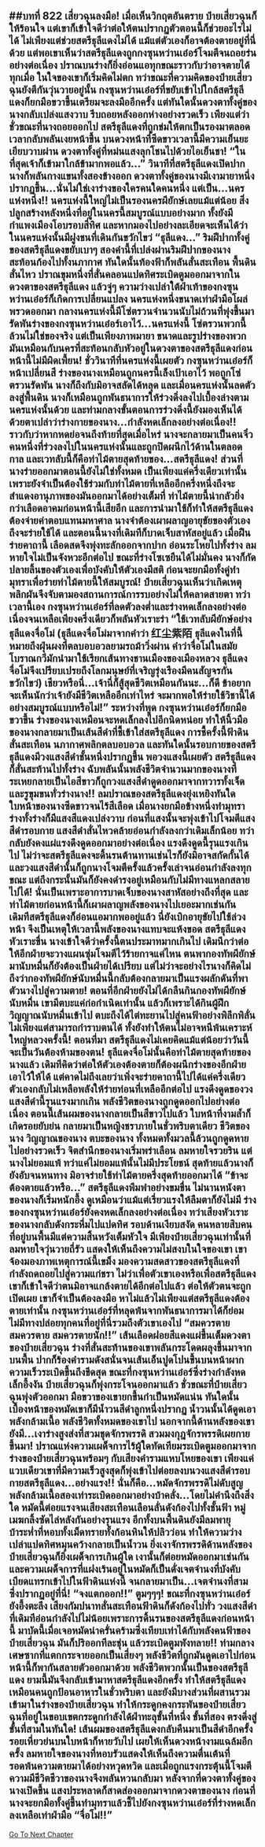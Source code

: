 ##บทที่ 822 เสี่ยวฉุนลงมือ!
เมื่อเห็นวิกฤตอันตราย ป๋ายเสี่ยวฉุนก็ให้ร้อนใจ แต่เขาก็เข้าใจดีว่าต่อให้ตนปรากฏตัวตอนนี้ก็ช่วยอะไรไม่ได้ ไม่เพียงแต่ช่วยสตรีธุลีแดงไม่ได้ แม้แต่ตัวเองก็อาจต้องตายอยู่ที่นี่ด้วย
แต่พอเขาเห็นว่าสตรีธุลีแดงถูกกงซุนหว่านเอ๋อร์โจมตีจนถอยร่นอย่างต่อเนื่อง ปราณบนร่างก็ยิ่งอ่อนแอทุกขณะราวกับว่าอาจตายได้ทุกเมื่อ ในใจของเขาก็เริ่มคิดไม่ตก
ทว่าขณะที่ความคิดของป๋ายเสี่ยวฉุนยังตีกันวุ่นวายอยู่นั้น กงซุนหว่านเอ๋อร์ที่ขยับเข้าไปใกล้สตรีธุลีแดงก็ยกมือขวาขึ้นเตรียมจะลงมืออีกครั้ง แต่ทันใดนั้นดวงตาทั้งคู่ของนางกลับเปล่งแสงวาบ รีบถอยหลังออกห่างอย่างรวดเร็ว
เพียงแต่ว่าชั่วขณะที่นางถอยออกไป สตรีธุลีแดงที่ถูกข่มให้ตกเป็นรองมาตลอดเวลากลับพลันเงยหน้าขึ้น บนดวงหน้าที่ซีดขาวเวลานี้มีความเย็นยะเยียบวาบผ่าน ดวงตาทั้งคู่ที่หม่นแสงลุกโชนไปด้วยไอเย็นชา!
“ในที่สุดเจ้าก็เข้ามาใกล้ข้ามากพอแล้ว...” วินาทีที่สตรีธุลีแดงเปิดปาก นางก็พลันกางแขนทั้งสองข้างออก ดวงตาทั้งคู่ของนางมีเงามายาหนึ่งปรากฏขึ้น...นั่นไม่ใช่เงาร่างของใครคนใดคนหนึ่ง แต่เป็น...นครแห่งหนึ่ง!!
นครแห่งนี้ใหญ่ไม่เป็นรองนครผียักษ์เลยแม้แต่น้อย สิ่งปลูกสร้างหลังหนึ่งที่อยู่ในนครนี้สมบูรณ์แบบอย่างมาก ทั้งยังมีกำแพงเมืองโอบรอบสี่ทิศ และหากมองไปอย่างละเอียดจะเห็นได้ว่าในนครแห่งนั้นมีฝูงชนที่เดินกันขวักไขว่
“ธุลีแดง...” ริมฝีปากทั้งคู่ของสตรีธุลีแดงขยับเบาๆ สองคำนี้ที่เปล่งผ่านริมฝีปากของนางสะท้อนก้องไปทั้งนภากาศ ทันใดนั้นท้องฟ้าก็พลันสั่นสะเทือน พื้นดินสั่นไหว ปราณขุมหนึ่งที่สั่นคลอนแปดทิศระเบิดตูมออกมาจากในดวงตาของสตรีธุลีแดง
แล้วจู่ๆ ความว่างเปล่าใต้ฝ่าเท้าของกงซุนหว่านเอ๋อร์ก็เกิดการเปลี่ยนแปลง นครแห่งหนึ่งขนาดเท่าฝ่ามือโผล่พรวดออกมา กลางนครแห่งนี้มีโซ่ตรวนจำนวนนับไม่ถ้วนที่พุ่งขึ้นมารัดพันร่างของกงซุนหว่านเอ๋อร์เอาไว้...นครแห่งนี้ โซ่ตรวนพวกนี้ล้วนไม่ใช่ของจริง แต่เป็นเพียงภาพมายา ขนาดและรูปร่างของพวกมันเหมือนกับนครที่สะท้อนกลับหัวอยู่ในดวงตาของสตรีธุลีแดงก่อนหน้านี้ไม่มีผิดเพี้ยน!
ชั่ววินาทีที่นครแห่งนี้เผยตัว กงซุนหว่านเอ๋อร์ก็หน้าเปลี่ยนสี ร่างของนางเหมือนถูกนครนี้เล็งเป้าเอาไว้ พอถูกโซ่ตรวนรัดพัน นางก็ถึงกับมิอาจสลัดได้หลุด และเมื่อนครแห่งนั้นลดตัวลงสู่พื้นดิน นางก็เหมือนถูกพันธนาการให้ร่วงดิ่งลงไปเบื้องล่างตามนครแห่งนั้นด้วย
และท่ามกลางขั้นตอนการร่วงดิ่งนี้ยังมองเห็นได้ด้วยตาเปล่าว่าร่างกายของนาง...กำลังหดเล็กลงอย่างต่อเนื่อง!!
ราวกับว่าหากหดย่อจนถึงท้ายที่สุดเมื่อไหร่ นางจะกลายมาเป็นคนจิ๋วคนหนึ่งที่ร่วงลงไปในนครแห่งนั้นและถูกปิดผนึกไว้ด้านในตลอดกาล และเวทลับนี้ก็คือท่าไม้ตายสุดท้ายของ...สตรีธุลีแดง!
ส่วนที่นางร่ายออกมาตอนนี้ยังไม่ใช่ทั้งหมด เป็นเพียงแค่ครึ่งเดียวเท่านั้น เพราะยังจำเป็นต้องใช้ร่วมกับท่าไม้ตายที่เหลืออีกครึ่งหนึ่งถึงจะสำแดงอานุภาพของมันออกมาได้อย่างเต็มที่
ท่าไม้ตายนี้น่ากลัวยิ่งกว่าเลือดอาคมก่อนหน้านี้เสียอีก และการนำมาใช้ก็ทำให้สตรีธุลีแดงต้องจ่ายค่าตอบแทนมหาศาล นางจำต้องเผาผลาญอายุขัยของตัวเองถึงจะร่ายใช้ได้ และตอนนี้นางที่เดิมทีก็บาดเจ็บสาหัสอยู่แล้ว เมื่อฝืนร่ายคาถานี้ เลือดสดจึงพุ่งทะลักออกจากปาก อ่อนระโหยไปทั้งร่าง ลมหายใจไม่เป็นจังหวะอีกต่อไป ขณะที่ร่างโซเซยืนได้ไม่มั่นคง นางก็กัดปลายลิ้นของตัวเองเพื่อบังคับให้ตัวเองมีสติ ก่อนจะยกมือทั้งคู่ทำมุทราเพื่อร่ายท่าไม้ตายนี้ให้สมบูรณ์!
ป๋ายเสี่ยวฉุนเห็นว่าเกิดเหตุพลิกผันจึงจับตามองสถานการณ์การรบอย่างไม่ให้คลาดสายตา
ทว่าเวลานี้เอง กงซุนหว่านเอ๋อร์ที่ลดตัวลงต่ำและร่างหดเล็กลงอย่างต่อเนื่องจนเหลือเพียงครึ่งเดียวก็พลันหัวเราะร่า
“ใช้เวทลับผียักษ์อย่างธุลีแดงจื่อโม่ (ธุลีแดงจื่อโม่มาจากคำว่า 红尘紫陌 ธุลีแดงในที่นี้หมายถึงฝุ่นผงที่ตลบอบอวลยามรถม้าวิ่งผ่าน คำว่าจื่อโม่ในสมัยโบราณกวีมักนำมาใช้เรียกเส้นทางชานเมืองของเมืองหลวง ธุลีแดงจื่อโม่จึงเปรียบเปรยถึงโลกมนุษย์ที่เจริญรุ่งเรืองมีคนสัญจรกันขวักไขว่) เชียวหรือนี่...เจ้านี่ก็สู้สุดชีวิตเหมือนกันนะ...ก็ดี ข้าอยากจะเห็นนักว่าเจ้ายังมีชีวิตเหลืออีกเท่าไหร่ จะมากพอให้ร่ายใช้วิชานี้ได้อย่างสมบูรณ์แบบหรือไม่!” ระหว่างที่พูด กงซุนหว่านเอ๋อร์ก็ยกมือขวาขึ้น ร่างของนางเหมือนจะหดเล็กลงไปอีกนิดหน่อย ทำให้นิ้วมือของนางกลายมาเป็นเส้นสีดำที่ชี้เข้าใส่สตรีธุลีแดง
การชี้ครั้งนี้ฟ้าดินสั่นสะเทือน นภากาศพลิกตลบอบอวล และทันใดนั้นรอบกายของสตรีธุลีแดงมีวงแสงสีดำชั้นหนึ่งปรากฏขึ้น พอวงแสงนี้เผยตัว สตรีธุลีแดงก็สั่นสะท้านไปทั้งร่าง ฉับพลันนั้นพลังชีวิตจำนวนมากของนางที่ระเหยกลายเป็นไอสีขาวก็ถูกวงแสงสีดำดูดออกมาจากทวารทั้งเจ็ดและรูขุมขนทั่วร่างนาง!!
ลมปราณของสตรีธุลีแดงยุ่งเหยิงทันใด ใบหน้าของนางซีดขาวจนไร้สีเลือด เมื่อนางยกมือข้างหนึ่งทำมุทรา ร่างทั้งร่างก็มีแสงสีแดงเปล่งวาบ ก่อนที่แสงนั้นจะพุ่งเข้าไปโจมตีแสงสีดำรอบกาย แสงสีดำสั่นไหวคล้ายอ่อนกำลังลงกว่าเดิมเล็กน้อย ทว่ากลับยังคงแผ่แรงดึงดูดออกมาอย่างต่อเนื่อง
แรงดึงดูดนี้รุนแรงเกินไป ไม่ว่าจะสตรีธุลีแดงจะดิ้นรนต้านทานเช่นไรก็ยังมิอาจสกัดกั้นได้ และวงแสงสีดำนั้นก็ถูกนางโจมตีครั้งแล้วครั้งเล่าจนอ่อนกำลังลงทุกขณะ แต่ถึงกระนั้นมันก็ยังคงดำรงอยู่เหมือนกับไม่มีทางแหลกสลายไปได้!
นั่นเป็นเพราะอาการบาดเจ็บของนางสาหัสอย่างถึงที่สุด และท่าไม้ตายก่อนหน้านี้ก็เผาผลาญพลังของนางไปเยอะมากเช่นกัน เดิมทีสตรีธุลีแดงก็อ่อนแอมากพออยู่แล้ว นี่ยังเบิกอายุขัยไปใช้ล่วงหน้า จึงเป็นเหตุให้เวลานี้พลังของนางแทบจะแห้งขอด
สตรีธุลีแดงหัวเราะขื่น นางเข้าใจดีว่าครั้งนี้ตนประมาทมากเกินไป เดิมนึกว่าต่อให้อีกฝ่ายจะวางแผนซุ่มโจมตีไว้ร้ายกาจแค่ไหน ตนพากองทัพผียักษ์มานับหมื่นก็ยังต้องเป็นฝ่ายได้เปรียบ แต่ไม่ว่าจะอย่างไรนางก็คิดไม่ถึงว่ากองทัพผียักษ์นับหมื่นนี้กลับต้องกลายมาเป็นแรงผลักดันที่พาตัวนางไปสู่ความตาย!
ตอนที่อีกฝ่ายยังไม่ได้กลืนกินกองทัพผียักษ์นับหมื่น เขามีตบะแค่ก่อกำเนิดเท่านั้น แล้วก็เพราะได้กินผู้ฝึกวิญญาณนับหมื่นเข้าไป ตบะถึงได้ไต่ทะยานไปสู่คนฟ้าอย่างพิลึกพิลั่น ไม่เพียงแต่สามารถกำราบตนได้ ทั้งยังทำให้ตนไม่อาจหนีพ้นเคราะห์ใหญ่หลวงครั้งนี้!
ตอนที่มา สตรีธุลีแดงไม่เคยคิดแม้แต่น้อยว่าวันนี้จะเป็นวันต้องห้ามของตน!
ธุลีแดงจื่อโม่นั้นคือท่าไม้ตายสุดท้ายของนางแล้ว เดิมทีคิดว่าต่อให้ตัวเองต้องตายก็ต้องผนึกร่างของอีกฝ่ายเอาไว้ให้ได้ แต่คาดไม่ถึงเลยว่าเพิ่งจะร่ายคาถานี้ไปได้แค่ครึ่งเดียว ตัวเองกลับไม่เหลือพลังให้ร่ายท่อนที่เหลืออีกต่อไป
แรงดึงดูดของวงแสงสีดำนี้รุนแรงมากเกิน พลังชีวิตของนางถูกดูดออกไปอย่างต่อเนื่อง ตอนนี้เส้นผมของนางกลายเป็นสีขาวไปแล้ว ใบหน้าที่งามล้ำก็เกิดรอยยับย่น กลายมาเป็นหญิงชราภายในชั่วพริบตาเดียว
ชีวิตของนาง วิญญาณของนาง ตบะของนาง ทั้งหมดทั้งมวลนี้ล้วนถูกดูดหายไปอย่างรวดเร็ว จิตสำนึกของนางเริ่มพร่าเลือน ลมหายใจรวยริน แต่นางไม่ยอมแพ้ ทว่าแค่ไม่ยอมแพ้นั้นไม่มีประโยชน์ สุดท้ายแล้วนางก็ยังอับจนหนทาง มิอาจร่ายใช้ท่าไม้ตายครึ่งสุดท้ายออกมาได้
“ข้าจะต้องตายแล้วหรือ...” สตรีธุลีแดงพึมพำอย่างขมขื่น ไม่นานหนังตาของนางก็เริ่มหนักอึ้ง ดูเหมือนว่าแม้แต่เรี่ยวแรงให้ลืมตาก็ยังไม่มี
ร่างของกงซุนหว่านเอ๋อร์ยังคงหดเล็กลงอย่างต่อเนื่อง ทว่าเสียงหัวเราะของนางกลับดังกระหึ่มไปแปดทิศ
รอบด้านเงียบสงัด คนหลายสิบคนที่อยู่บนพื้นมีแต่ความสิ้นหวังเต็มหัวใจ มีเพียงป๋ายเสี่ยวฉุนเท่านั้นที่ลมหายใจวุ่นวายถี่รัว แสดงให้เห็นถึงความไม่สงบในใจของเขา เขาจ้องมองภาพเหตุการณ์นี้เขม็ง มองความสดสาวของสตรีธุลีแดงที่กำลังถดถอยไปสู่ความแก่ชรา ไม่ว่าเพื่อตัวเขาเองหรือเพื่อสตรีธุลีแดง เขาก็เข้าใจดีว่าตนมิอาจแกล้งตายได้อีกต่อไปแล้ว
ต่อให้ตัวตนจะถูกเปิดเผย เขาก็จำเป็นต้องลงมือ หาไม่แล้วไม่เพียงแต่สตรีธุลีแดงต้องตายเท่านั้น กงซุนหว่านเอ๋อร์ที่หลุดพ้นจากพันธนาการมาได้ก็ย่อมไม่มีทางปล่อยทุกคนที่อยู่ที่นี่รวมถึงตัวเขาเองไป
“สมควรตาย สมควรตาย สมควรตายนัก!!” เส้นเลือดฝอยสีแดงแผ่ขึ้นเต็มดวงตาของป๋ายเสี่ยวฉุน ร่างที่สั่นสะท้านของเขาพลันกระโดดผลุงขึ้นมาจากบนพื้น ปากก็ร้องคำรามดังสนั่นจนเส้นเอ็นปูดโปนขึ้นบนหน้าผาก ความเร็วระเบิดขึ้นถึงขีดสุด ขณะที่กงซุนหว่านเอ๋อร์ซึ่งร่างกำลังหดเล็กอึ้งงัน ป๋ายเสี่ยวฉุนก็พุ่งกระโจนออกมาแล้ว
ชั่วขณะที่ป๋ายเสี่ยวฉุนพุ่งตัวออกมา มือขวาของเขายกขึ้นกำเป็นหมัดแน่น ทันใดนั้นเบื้องหน้าของหมัดเขาก็มีน้ำวนสีดำลูกหนึ่งปรากฏ น้ำวนนั้นได้ดูดเอาพลังกล้ามเนื้อ พลังชีวิตทั้งหมดของเขาไป นอกจากนี้ด้านหลังของเขายังมี...เงาร่างสูงส่งที่สวมชุดจักรพรรดิ สวมมงกุฎจักรพรรดิเผยกายขึ้นมา!
ปราณแห่งความเผด็จการไร้ผู้ใดทัดเทียมระเบิดตูมออกมาจากร่างของป๋ายเสี่ยวฉุนพร้อมๆ กับเสียงคำรามแหบโหยของเขา เพียงแค่แวบเดียวเขาที่มีความเร็วสูงสุดก็พุ่งเข้าไปต่อยลงบนวงแสงสีดำรอบกายสตรีธุลีแดง...อย่างแรง!!
นั่นก็คือ...หมัดจักรพรรดิไม่ดับสูญ
พลังกล้ามเนื้อสองเท่าระเบิดออกมาอย่างบ้าคลั่ง...โดยไม่คำนึงถึงสิ่งใด หมัดนี้ต่อยแรงจนเสียงสะเทือนเลือนลั่นดังก้องไปทั้งชั้นฟ้า หมู่เมฆกลิ้งซัดไล่หลังกันอย่างรุนแรง อีกทั้งบนพื้นดินยังมีลมพายุบ้าระห่ำที่หอบทั้งเม็ดทรายทั้งก้อนหินให้ปลิวว่อน ทำให้ความว่างเปล่าแปดทิศหมุนคว้างกลายเป็นน้ำวน
ยิ่งเงาจักรพรรดิด้านหลังของป๋ายเสี่ยวฉุนก็ยิ่งเผด็จการเกินผู้ใด เงานั้นก็ต่อยหมัดออกมาเช่นกัน และความเผด็จการที่แฝงเร้นอยู่ในหมัดก็เป็นดั่งเจตจำนงที่บังคับเบียดแทรกเข้าไปในฟ้าดินแห่งนี้ จนกลายมาเป็น...เจตจำนงที่สามซึ่งปรากฏอยู่ที่นี่!
“จงแตกออก!!”
ตูมๆๆๆ!
ขณะที่กงซุนหว่านเอ๋อร์ยังอึ้งตะลึง เสียงกัมปนาทสั่นสะเทือนฟ้าดินก็ดังก้องไปทั่ว วงแสงสีดำที่เดิมทีอ่อนกำลังไปไม่น้อยเพราะการดิ้นรนของสตรีธุลีแดงก่อนหน้านี้ มาบัดนี้เมื่อเจอหมัดน่าครั่นคร้ามซึ่งเทียบเท่าได้กับพลังคนฟ้าของป๋ายเสี่ยวฉุน มันก็ปริออกทีละชุ่น แล้วระเบิดตูมพังทลาย!!
ท่ามกลางเศษซากที่แตกกระจายออกเป็นเสี่ยงๆ พลังชีวิตที่ถูกมันดูดเอาไปก่อนหน้านี้ก็พากันสลายตัวออกมาด้วย พลังชีวิตพวกนั้นเป็นของสตรีธุลีแดง ยามนี้มันจึงกลับเข้ามาหาสตรีธุลีแดงอีกครั้ง ทำให้สตรีธุลีแดงเหมือนคนถูกป้อนอาหารในชั่วพริบตา และยังมีบางส่วนที่ผสานรวมเข้ามาในร่างของป๋ายเสี่ยวฉุน ทำให้กระดูกคงกระพันของป๋ายเสี่ยวฉุนที่อยู่ในขอบเขตกระดูกกำลังได้ฝ่าทะลุขั้นที่หนึ่ง ขั้นที่สอง ตรงดิ่งสู่ขั้นที่สามในทันใด!
เส้นผมของสตรีธุลีแดงกลับคืนมาเป็นสีดำอีกครั้ง รอยเหี่ยวย่นบนใบหน้าก็หายวับไป เผยให้เห็นดวงหน้างามแฉล้มอีกครั้ง ลมหายใจของนางที่หอบรัวแสดงให้เห็นถึงความตื่นเต้นที่รอดพ้นความตายมาได้อย่างหวุดหวิด และเมื่อถูกแรงกระตุ้นนี้โจมตี ความมีชีวิตชีวาของนางจึงพลันหวนกลับมา หลังจากที่ดวงตาทั้งคู่ของนางเปิดขึ้น แสงประหลาดก็สาดส่องออกมาจากดวงตาของนาง ก่อนที่นางจะยกมือทั้งคู่ขึ้นทำมุทราแล้วชี้ไปยังกงซุนหว่านเอ๋อร์ที่ร่างหดเล็กลงเหลือเท่าฝ่ามือ
“จื่อโม่!!”
------


[Go To Next Chapter]( ./260.md)